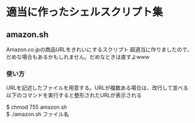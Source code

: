# 適当に作ったシェルスクリプト集

## amazon.sh
Amazon.co.jpの商品URLをきれいにするスクリプト 
超適当に作りましたので、だめな場合もあるかもしれません。だめなときは直すよwww  


### 使い方
URLを記述したファイルを用意する。URLが複数ある場合は、改行して並べる  
以下のコマンドを実行すると整形されたURLが表示される  

$ chmod 755 amazon.sh  
$ ./amazon.sh ファイル名  

